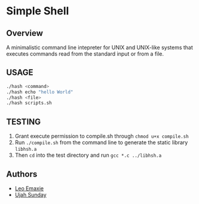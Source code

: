 # Simple Shell

## Overview
A minimalistic command line intepreter for UNIX and UNIX-like systems that executes commands read from the standard input or from a file.

## USAGE
```bash
./hash <command>
./hash echo "hello World"
./hash <file>
./hash scripts.sh
```

## TESTING
1. Grant execute permission to compile.sh through `chmod u+x compile.sh`
2. Run `./compile.sh` from the command line to generate the static library `libhsh.a`
3. Then `cd` into the test directory and run `gcc *.c ../libhsh.a`

## Authors
* [Leo Emaxie](https://github.com/leoemaxie)
* [Ujah Sunday](https://github.com/ujah2023)
